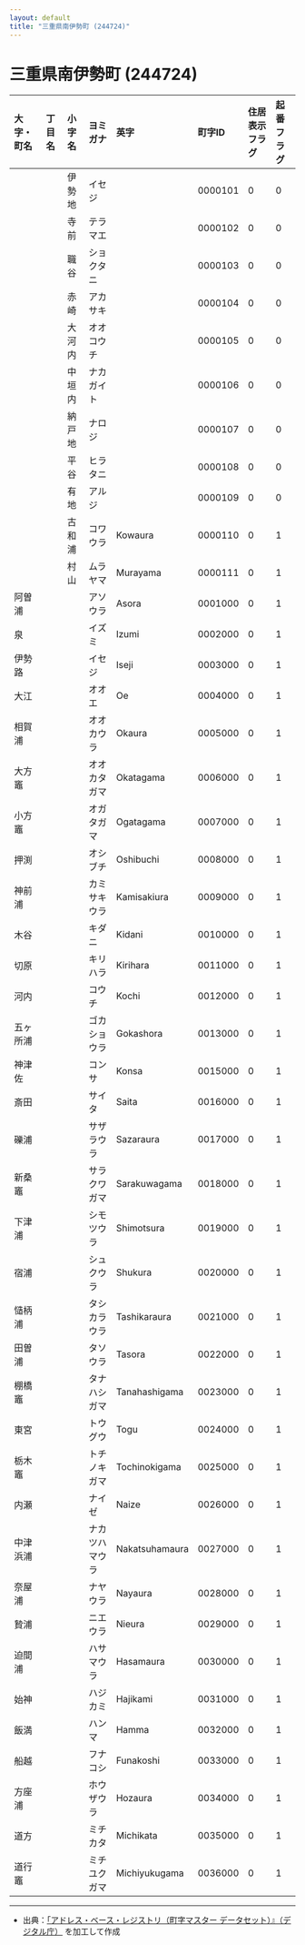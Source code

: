 ```yaml
---
layout: default
title: "三重県南伊勢町 (244724)"
---
```


# 三重県南伊勢町 (244724)

| 大字・町名 | 丁目名 | 小字名 | ヨミガナ | 英字 | 町字ID | 住居表示フラグ | 起番フラグ |
|:---|:---|:---|:---|:---|:---|:---|:---|
|  |  | 伊勢地 | イセジ |  | 0000101 | 0 | 0 |
|  |  | 寺前 | テラマエ |  | 0000102 | 0 | 0 |
|  |  | 職谷 | ショクタニ |  | 0000103 | 0 | 0 |
|  |  | 赤崎 | アカサキ |  | 0000104 | 0 | 0 |
|  |  | 大河内 | オオコウチ |  | 0000105 | 0 | 0 |
|  |  | 中垣内 | ナカガイト |  | 0000106 | 0 | 0 |
|  |  | 納戸地 | ナロジ |  | 0000107 | 0 | 0 |
|  |  | 平谷 | ヒラタニ |  | 0000108 | 0 | 0 |
|  |  | 有地 | アルジ |  | 0000109 | 0 | 0 |
|  |  | 古和浦 | コワウラ | Kowaura | 0000110 | 0 | 1 |
|  |  | 村山 | ムラヤマ | Murayama | 0000111 | 0 | 1 |
| 阿曽浦 |  |  | アソウラ | Asora | 0001000 | 0 | 1 |
| 泉 |  |  | イズミ | Izumi | 0002000 | 0 | 1 |
| 伊勢路 |  |  | イセジ | Iseji | 0003000 | 0 | 1 |
| 大江 |  |  | オオエ | Oe | 0004000 | 0 | 1 |
| 相賀浦 |  |  | オオカウラ | Okaura | 0005000 | 0 | 1 |
| 大方竈 |  |  | オオカタガマ | Okatagama | 0006000 | 0 | 1 |
| 小方竈 |  |  | オガタガマ | Ogatagama | 0007000 | 0 | 1 |
| 押渕 |  |  | オシブチ | Oshibuchi | 0008000 | 0 | 1 |
| 神前浦 |  |  | カミサキウラ | Kamisakiura | 0009000 | 0 | 1 |
| 木谷 |  |  | キダニ | Kidani | 0010000 | 0 | 1 |
| 切原 |  |  | キリハラ | Kirihara | 0011000 | 0 | 1 |
| 河内 |  |  | コウチ | Kochi | 0012000 | 0 | 1 |
| 五ヶ所浦 |  |  | ゴカショウラ | Gokashora | 0013000 | 0 | 1 |
| 神津佐 |  |  | コンサ | Konsa | 0015000 | 0 | 1 |
| 斎田 |  |  | サイタ | Saita | 0016000 | 0 | 1 |
| 礫浦 |  |  | サザラウラ | Sazaraura | 0017000 | 0 | 1 |
| 新桑竈 |  |  | サラクワガマ | Sarakuwagama | 0018000 | 0 | 1 |
| 下津浦 |  |  | シモツウラ | Shimotsura | 0019000 | 0 | 1 |
| 宿浦 |  |  | シュクウラ | Shukura | 0020000 | 0 | 1 |
| 慥柄浦 |  |  | タシカラウラ | Tashikaraura | 0021000 | 0 | 1 |
| 田曽浦 |  |  | タソウラ | Tasora | 0022000 | 0 | 1 |
| 棚橋竈 |  |  | タナハシガマ | Tanahashigama | 0023000 | 0 | 1 |
| 東宮 |  |  | トウグウ | Togu | 0024000 | 0 | 1 |
| 栃木竈 |  |  | トチノキガマ | Tochinokigama | 0025000 | 0 | 1 |
| 内瀬 |  |  | ナイゼ | Naize | 0026000 | 0 | 1 |
| 中津浜浦 |  |  | ナカツハマウラ | Nakatsuhamaura | 0027000 | 0 | 1 |
| 奈屋浦 |  |  | ナヤウラ | Nayaura | 0028000 | 0 | 1 |
| 贄浦 |  |  | ニエウラ | Nieura | 0029000 | 0 | 1 |
| 迫間浦 |  |  | ハサマウラ | Hasamaura | 0030000 | 0 | 1 |
| 始神 |  |  | ハジカミ | Hajikami | 0031000 | 0 | 1 |
| 飯満 |  |  | ハンマ | Hamma | 0032000 | 0 | 1 |
| 船越 |  |  | フナコシ | Funakoshi | 0033000 | 0 | 1 |
| 方座浦 |  |  | ホウザウラ | Hozaura | 0034000 | 0 | 1 |
| 道方 |  |  | ミチカタ | Michikata | 0035000 | 0 | 1 |
| 道行竈 |  |  | ミチユクガマ | Michiyukugama | 0036000 | 0 | 1 |

---

- 出典：[「アドレス・ベース・レジストリ（町字マスター データセット）』（デジタル庁）](https://www.digital.go.jp/policies/base_registry_address/) を加工して作成